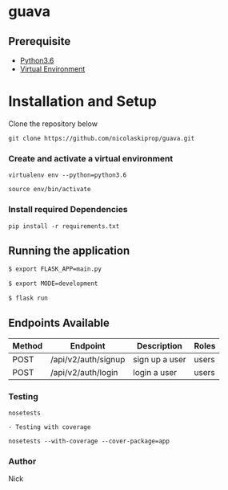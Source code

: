# guava

## Prerequisite

- [Python3.6](https://www.python.org/downloads/release/python-365/)
- [Virtual Environment](https://virtualenv.pypa.io/en/stable/installation/)

# Installation and Setup

Clone the repository below

```
git clone https://github.com/nicolaskiprop/guava.git
```

### Create and activate a virtual environment

    virtualenv env --python=python3.6

    source env/bin/activate

### Install required Dependencies

    pip install -r requirements.txt

## Running the application

```bash
$ export FLASK_APP=main.py

$ export MODE=development

$ flask run
```

## Endpoints Available
| Method | Endpoint                        | Description                           | Roles         |
| ------ | ------------------------------- | ------------------------------------- | ------------  |
| POST   | /api/v2/auth/signup             | sign up a user                        | users         |
| POST   | /api/v2/auth/login              | login a user                          | users         |

### Testing

    nosetests

    - Testing with coverage

    nosetests --with-coverage --cover-package=app

### Author
Nick

















